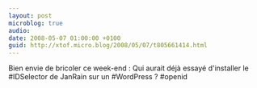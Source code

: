 ```yaml
---
layout: post
microblog: true
audio: 
date: 2008-05-07 01:00:00 +0100
guid: http://xtof.micro.blog/2008/05/07/t805661414.html
---
```

Bien envie de bricoler ce week-end : Qui aurait déjà essayé d'installer le #IDSelector de JanRain sur un #WordPress ? #openid
